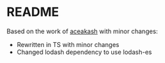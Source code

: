 # README

Based on the work of [aceakash](https://github.com/aceakash/project-name-generator) with minor changes:

- Rewritten in TS with minor changes
- Changed lodash dependency to use lodash-es
